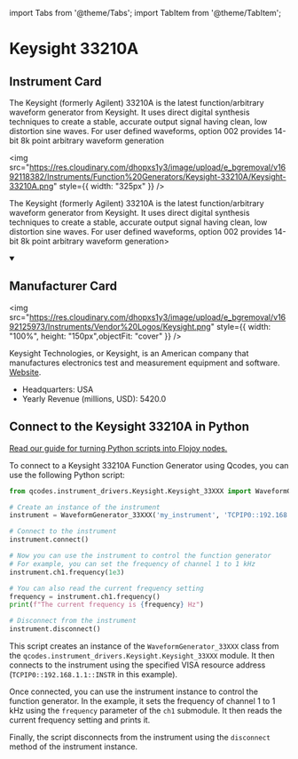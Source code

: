 
import Tabs from '@theme/Tabs';
import TabItem from '@theme/TabItem';

# Keysight 33210A

## Instrument Card

<div className="flex">

<div>

The Keysight (formerly Agilent) 33210A is the latest function/arbitrary waveform generator from Keysight. It uses direct digital synthesis techniques to create a stable, accurate output signal having clean, low distortion sine waves. For user defined waveforms, option 002 provides 14-bit 8k point arbitrary waveform generation

</div>

<img src="https://res.cloudinary.com/dhopxs1y3/image/upload/e_bgremoval/v1692118382/Instruments/Function%20Generators/Keysight-33210A/Keysight-33210A.png" style={{ width: "325px" }} />

</div>

The Keysight (formerly Agilent) 33210A is the latest function/arbitrary waveform generator from Keysight. It uses direct digital synthesis techniques to create a stable, accurate output signal having clean, low distortion sine waves. For user defined waveforms, option 002 provides 14-bit 8k point arbitrary waveform generation>

<details open>
<summary><h2>Manufacturer Card</h2></summary>

<img src="https://res.cloudinary.com/dhopxs1y3/image/upload/e_bgremoval/v1692125973/Instruments/Vendor%20Logos/Keysight.png" style={{ width: "100%", height: "150px",objectFit: "cover" }} />

Keysight Technologies, or Keysight, is an American company that manufactures electronics test and measurement equipment and software. <a href="https://www.keysight.com/us/en/home.html">Website</a>.

<ul>
  <li>Headquarters: USA</li>
  <li>Yearly Revenue (millions, USD): 5420.0</li>
</ul>
</details>

## Connect to the Keysight 33210A in Python

[Read our guide for turning Python scripts into Flojoy nodes.](https://docs.flojoy.ai/custom-nodes/creating-custom-node/)


<Tabs>
<TabItem value="Qcodes" label="Qcodes">

To connect to a Keysight 33210A Function Generator using Qcodes, you can use the following Python script:

```python
from qcodes.instrument_drivers.Keysight.Keysight_33XXX import WaveformGenerator_33XXX

# Create an instance of the instrument
instrument = WaveformGenerator_33XXX('my_instrument', 'TCPIP0::192.168.1.1::INSTR')

# Connect to the instrument
instrument.connect()

# Now you can use the instrument to control the function generator
# For example, you can set the frequency of channel 1 to 1 kHz
instrument.ch1.frequency(1e3)

# You can also read the current frequency setting
frequency = instrument.ch1.frequency()
print(f"The current frequency is {frequency} Hz")

# Disconnect from the instrument
instrument.disconnect()
```

This script creates an instance of the `WaveformGenerator_33XXX` class from the `qcodes.instrument_drivers.Keysight.Keysight_33XXX` module. It then connects to the instrument using the specified VISA resource address (`TCPIP0::192.168.1.1::INSTR` in this example).

Once connected, you can use the instrument instance to control the function generator. In the example, it sets the frequency of channel 1 to 1 kHz using the `frequency` parameter of the `ch1` submodule. It then reads the current frequency setting and prints it.

Finally, the script disconnects from the instrument using the `disconnect` method of the instrument instance.

</TabItem>
</Tabs>